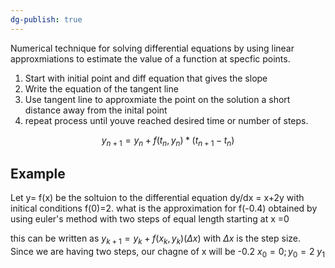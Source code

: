 ```yaml
---
dg-publish: true
---
```


Numerical technique for solving differential equations by using linear approxmiations to estimate the value of a function at specfic points.

1. Start with initial point and diff equation that gives the slope
2. Write the equation of the tangent line
3. Use tangent line to approxmiate the point on the solution a short distance away from the inital point
4. repeat process until youve reached desired time or number of steps.

$$y_{n+1}=y_{n}+f(t_{n},y_{n})*(t_{n+1}-t_{n})$$

## Example
Let y= f(x) be the soltuion to the differential equation dy/dx = x+2y with initical conditions f(0)=2. what is the approximation for f(-0.4) obtained by using euler's method with two steps of equal length starting at x =0

this can be written as $y_{k+1}=y_{k}+f(x_{k},y_{k})(\Delta x)$ with $\Delta x$ is the step size. Since we are having two steps, our chagne of x will be -0.2
$x_{0}=0;y_{0}=2$
$y_{1}$